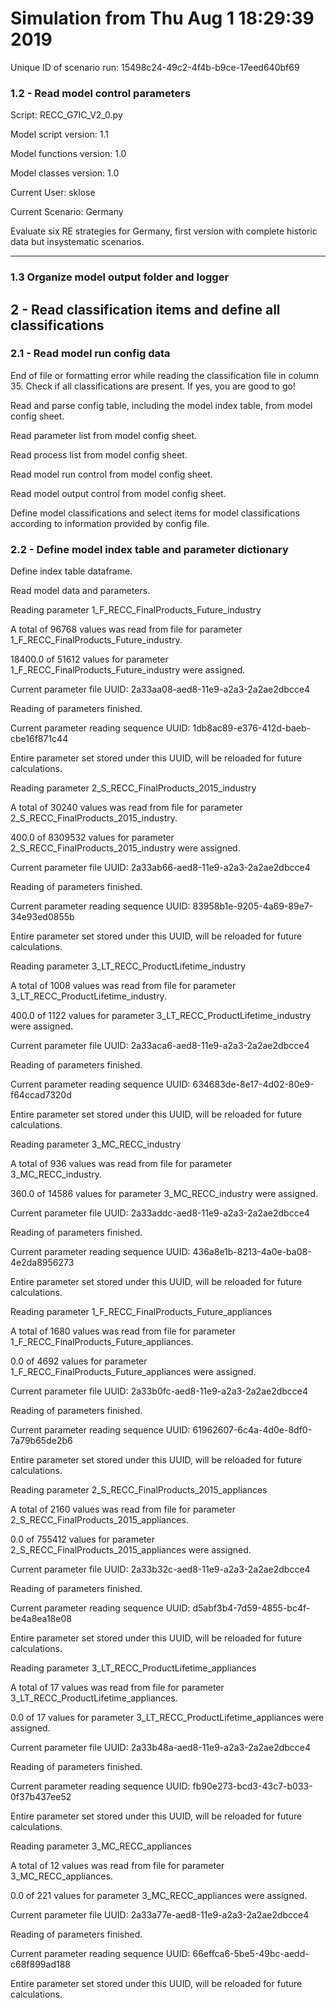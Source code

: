 # Simulation from Thu Aug  1 18:29:39 2019

Unique ID of scenario run: 15498c24-49c2-4f4b-b9ce-17eed640bf69

### 1.2 - Read model control parameters

Script: RECC_G7IC_V2_0.py

Model script version: 1.1

Model functions version: 1.0

Model classes version: 1.0

Current User: sklose

Current Scenario: Germany

Evaluate six RE strategies for Germany, first version with complete historic data but insystematic scenarios.

----


### 1.3 Organize model output folder and logger

## 2 - Read classification items and define all classifications

### 2.1 - Read model run config data

End of file or formatting error while reading the classification file in column 35. Check if all classifications are present. If yes, you are good to go!

Read and parse config table, including the model index table, from model config sheet.

Read parameter list from model config sheet.

Read process list from model config sheet.

Read model run control from model config sheet.

Read model output control from model config sheet.

Define model classifications and select items for model classifications according to information provided by config file.

### 2.2 - Define model index table and parameter dictionary

Define index table dataframe.

Read model data and parameters.

Reading parameter 1_F_RECC_FinalProducts_Future_industry

A total of 96768 values was read from file for parameter 1_F_RECC_FinalProducts_Future_industry.

18400.0 of 51612 values for parameter 1_F_RECC_FinalProducts_Future_industry were assigned.

Current parameter file UUID: 2a33aa08-aed8-11e9-a2a3-2a2ae2dbcce4

Reading of parameters finished.

 

Current parameter reading sequence UUID: 1db8ac89-e376-412d-baeb-cbe16f871c44

Entire parameter set stored under this UUID, will be reloaded for future calculations.

Reading parameter 2_S_RECC_FinalProducts_2015_industry

A total of 30240 values was read from file for parameter 2_S_RECC_FinalProducts_2015_industry.

400.0 of 8309532 values for parameter 2_S_RECC_FinalProducts_2015_industry were assigned.

Current parameter file UUID: 2a33ab66-aed8-11e9-a2a3-2a2ae2dbcce4

Reading of parameters finished.

 

Current parameter reading sequence UUID: 83958b1e-9205-4a69-89e7-34e93ed0855b

Entire parameter set stored under this UUID, will be reloaded for future calculations.

Reading parameter 3_LT_RECC_ProductLifetime_industry

A total of 1008 values was read from file for parameter 3_LT_RECC_ProductLifetime_industry.

400.0 of 1122 values for parameter 3_LT_RECC_ProductLifetime_industry were assigned.

Current parameter file UUID: 2a33aca6-aed8-11e9-a2a3-2a2ae2dbcce4

Reading of parameters finished.

 

Current parameter reading sequence UUID: 634683de-8e17-4d02-80e9-f64ccad7320d

Entire parameter set stored under this UUID, will be reloaded for future calculations.

Reading parameter 3_MC_RECC_industry

A total of 936 values was read from file for parameter 3_MC_RECC_industry.

360.0 of 14586 values for parameter 3_MC_RECC_industry were assigned.

Current parameter file UUID: 2a33addc-aed8-11e9-a2a3-2a2ae2dbcce4

Reading of parameters finished.

 

Current parameter reading sequence UUID: 436a8e1b-8213-4a0e-ba08-4e2da8956273

Entire parameter set stored under this UUID, will be reloaded for future calculations.

Reading parameter 1_F_RECC_FinalProducts_Future_appliances

A total of 1680 values was read from file for parameter 1_F_RECC_FinalProducts_Future_appliances.

0.0 of 4692 values for parameter 1_F_RECC_FinalProducts_Future_appliances were assigned.

Current parameter file UUID: 2a33b0fc-aed8-11e9-a2a3-2a2ae2dbcce4

Reading of parameters finished.

 

Current parameter reading sequence UUID: 61962607-6c4a-4d0e-8df0-7a79b65de2b6

Entire parameter set stored under this UUID, will be reloaded for future calculations.

Reading parameter 2_S_RECC_FinalProducts_2015_appliances

A total of 2160 values was read from file for parameter 2_S_RECC_FinalProducts_2015_appliances.

0.0 of 755412 values for parameter 2_S_RECC_FinalProducts_2015_appliances were assigned.

Current parameter file UUID: 2a33b32c-aed8-11e9-a2a3-2a2ae2dbcce4

Reading of parameters finished.

 

Current parameter reading sequence UUID: d5abf3b4-7d59-4855-bc4f-be4a8ea18e08

Entire parameter set stored under this UUID, will be reloaded for future calculations.

Reading parameter 3_LT_RECC_ProductLifetime_appliances

A total of 17 values was read from file for parameter 3_LT_RECC_ProductLifetime_appliances.

0.0 of 17 values for parameter 3_LT_RECC_ProductLifetime_appliances were assigned.

Current parameter file UUID: 2a33b48a-aed8-11e9-a2a3-2a2ae2dbcce4

Reading of parameters finished.

 

Current parameter reading sequence UUID: fb90e273-bcd3-43c7-b033-0f37b437ee52

Entire parameter set stored under this UUID, will be reloaded for future calculations.

Reading parameter 3_MC_RECC_appliances

A total of 12 values was read from file for parameter 3_MC_RECC_appliances.

0.0 of 221 values for parameter 3_MC_RECC_appliances were assigned.

Current parameter file UUID: 2a33a77e-aed8-11e9-a2a3-2a2ae2dbcce4

Reading of parameters finished.

 

Current parameter reading sequence UUID: 66effca6-5be5-49bc-aedd-c68f899ad188

Entire parameter set stored under this UUID, will be reloaded for future calculations.

